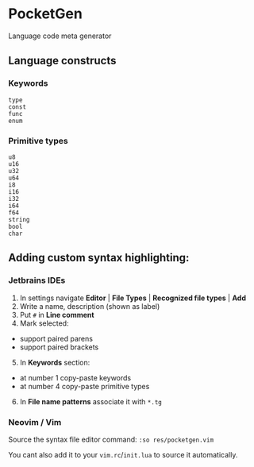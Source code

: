# PocketGen
Language code meta generator

## Language constructs
### Keywords
```
type
const
func
enum
```

### Primitive types
```
u8
u16
u32 
u64
i8
i16
i32
i64
f64
string
bool
char
```

## Adding custom syntax highlighting:

### Jetbrains IDEs
1. In settings navigate **Editor** | **File Types** | **Recognized file types** | **Add**
2. Write a name, description (shown as label)
3. Put `#` in **Line comment**
4. Mark selected:
 - support paired parens
 - support paired brackets
5. In **Keywords** section:
 - at number 1 copy-paste keywords
 - at number 4 copy-paste primitive types
6. In **File name patterns** associate it with `*.tg`

### Neovim / Vim
Source the syntax file editor command: 
`:so res/pocketgen.vim`

You cant also add it to your `vim.rc`/`init.lua` to source it automatically.
